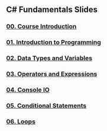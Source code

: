 ##  C# Fundamentals Slides

### [00. Course Introduction](https://github.com/petyakostova/Telerik-Academy/blob/master/C%23/_Demos%20C%23%201/Slides/00.%20Course-Intro%20Slides/index.html)

### [01. Introduction to Programming](https://github.com/petyakostova/Telerik-Academy/blob/master/C%23/_Demos%20C%23%201/Slides/01.%20Introduction-to-Programming%20Slides/index.html)

### [02. Data Types and Variables](https://github.com/petyakostova/Telerik-Academy/blob/master/C%23/_Demos%20C%23%201/Slides/02.%20Data-Types-and-Variables%20Slides/index.html)

### [03. Operators and Expressions](https://github.com/petyakostova/Telerik-Academy/blob/master/C%23/_Demos%20C%23%201/Slides/03.%20Operators-and-Expressions%20Slides/index.html)

### [04. Console IO](https://github.com/petyakostova/Telerik-Academy/blob/master/C%23/_Demos%20C%23%201/Slides/04.%20Console-In-and-Out%20Slides/index.html)

### [05. Conditional Statements](https://github.com/petyakostova/Telerik-Academy/blob/master/C%23/_Demos%20C%23%201/Slides/05.%20Conditional-Statements%20Slides/index.html)

### [06. Loops](https://github.com/petyakostova/Telerik-Academy/blob/master/C%23/_Demos%20C%23%201/Slides/06.%20Loops%20Slides/index.html)
